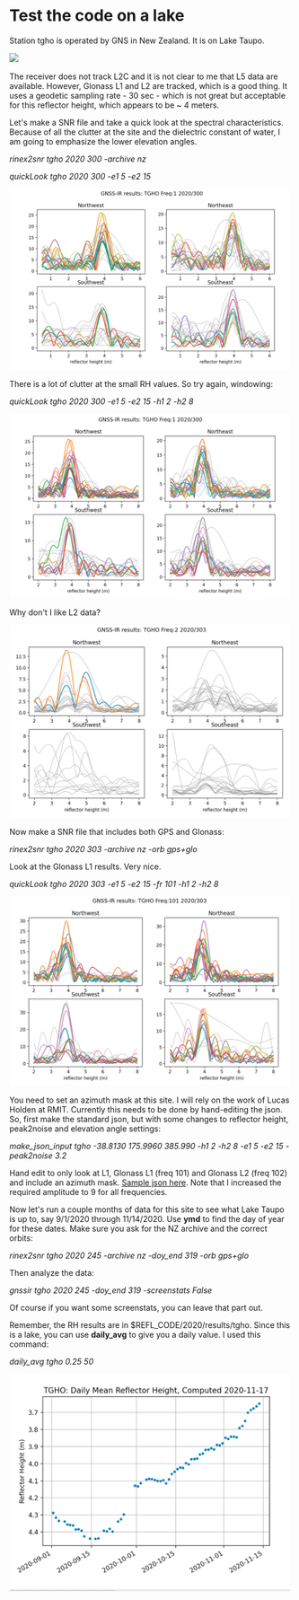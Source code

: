 # Test the code on a lake

Station tgho is operated by GNS in New Zealand.  It is on Lake Taupo.

<img src="http://gnss-reflections.org/static/images/TGHO.jpg"/>

The receiver does not track L2C and it is not clear to me that L5 data are available. However, Glonass L1 and L2 are 
tracked, which is a good thing. It uses a geodetic sampling rate - 30 sec - which is not great but acceptable for this 
reflector height, which appears to be ~ 4 meters.

Let's make a SNR file and take a quick look at the spectral characteristics. Because of all the 
clutter at the site and the dielectric constant of water, I am going to emphasize the lower elevation angles.

*rinex2snr tgho 2020 300 -archive nz*

*quickLook tgho 2020 300 -e1 5 -e2 15*

<img src="tgho-default.png" width="500"/>

There is a lot of clutter at the small RH values.  So try again, windowing:

*quickLook tgho 2020 300 -e1 5 -e2 15 -h1 2 -h2 8*

<img src="tgho-better.png" width="500"/>

Why don't I like L2 data?

<img src="tgho-l2.png" width="500"/>

Now make a SNR file that includes both GPS and Glonass:

*rinex2snr tgho 2020 303 -archive nz -orb gps+glo*

Look at the Glonass L1 results. Very nice.

*quickLook tgho 2020 303 -e1 5 -e2 15 -fr 101 -h1 2 -h2 8*

<img src="tgho-glonass-l1.png" width="500"/>


You need to set an azimuth mask at this site. I will rely on the work of
Lucas Holden at RMIT. Currently this needs to be done by hand-editing the json.
So, first make the standard json, but with some changes to reflector height, peak2noise 
and elevation angle settings:

*make_json_input tgho -38.8130   175.9960  385.990 -h1 2 -h2 8 -e1 5 -e2 15 -peak2noise 3.2*

Hand edit to only look at L1, Glonass L1 (freq 101) and Glonass L2 (freq 102) and 
include an azimuth mask. [Sample json here](tgho.json).
Note that I increased the required amplitude to 9 for all frequencies. 

Now let's run a couple months of data for this site to see what Lake Taupo is up to,
say 9/1/2020 through 11/14/2020. Use **ymd** to find the day of year for these dates.
Make sure you ask for the NZ archive and the correct orbits:

*rinex2snr tgho 2020 245 -archive nz -doy_end 319 -orb gps+glo*

Then analyze the data:

*gnssir tgho 2020 245 -doy_end 319 -screenstats False*

Of course if you want some screenstats, you can leave that part out.

Remember, the RH results are in $REFL_CODE/2020/results/tgho. Since this is a lake, you can 
use **daily_avg** to give you a daily value. I used this command:

*daily_avg tgho 0.25 50*

<img src="tgho-two-months.png" width="500"/>


